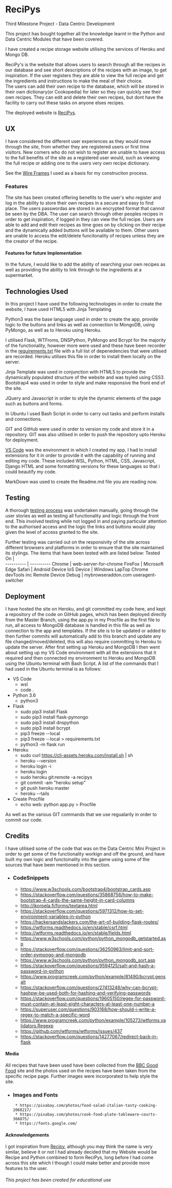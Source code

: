 # ReciPys #

Third Milestone Project - Data Centric Development

This project has bought together all the knowledge learnt in the Python and Data Centric Modules that have been covered.  

I have created a recipe storage website utilising the services of Heroku and Mongo DB. 

ReciPy's is the website that allows users to search through all the recipes in our database and see short descriptions of the recipes with an image, to get inspiration. If the user registers they are able to view the full recipe and get the ingredients and instructions to make the meal of their choice.  
The users can add their own recipe to the database, which will be stored in their own dictionary(or Cookopedia) for later so they can quickly see their own recipes. They can edit and delete their own recipes, but dont have the facility to carry out these tasks on anyone elses recipes.

The deployed website is [ReciPys](https://recipys.herokuapp.com).

## UX ##

I have considered the different user experiences as they would move through the site, from whether they are registered users or first time visitors.
New comers who do not wish to register are unable to have access to the full benefits of the site as a registered user would, such as viewing the full recipe or adding one to the users very own recipe dictionary.

See the [Wire Frames](https://github.com/michael-leese/ReciPys/tree/master/wireframes) I used as a basis for my construciton process.

### Features ###

The site has been created offering benefits to the user's who register and log in the ability to store their own recipes in a secure and easy to find place. The users passwordas are stored in an encrypted format that cannot be seen by the DBA. The user can search through other peoples recipes in order to get inspiration, if logged in they can view the full recipe.
Users are able to add and edit their recipes as time goes on by clicking on their recipe and the dynamically added buttons will be available to them.
Other users are unable to access the edit/delete funcitonality of recipes unless they are the creator of the recipe.

#### Features for future Implementation ####

In the future, I would like to add the ability of searching your own recipes as well as providing the ability to link through to the ingredients at a supermarket.

## Technologies Used ##

In this project I have used the following technologies in order to create the website, I have used HTML5 with Jinja Templating

Python3 was the base language used in order to create the app, provide logic to the buttons and links as well as connection to MongoDB, using PyMongo, as well as to Heroku using Heroku.

I utilised Flask, WTFroms, DNSPython, PyMongo and Bcrypt for the majority of the functionality, however more were used and these have been recorder in the [requirements.txt](https://github.com/michael-leese/ReciPys/blob/master/requirements.txt) file with a full list of depenedencies that were utilised are recorded. Heroku utilises this file in order to install them locally on the server.

Jinja Template was used in conjunction with HTML5 to provide the dynamically populated structure of the website and was tsyled using CSS3.
Bootstrap4 was used in order to style and make responsive the front end of the site.

JQuery and Javascript in order to style the dynamic elements of the page such as buttons and forms. 

In Ubuntu I used Bash Script in order to carry out tasks and perform installs and connections.

GIT and GitHub were used in order to version my code and store it in a repository. GIT was also utilised in order to push the repository upto Heroku for deployment.

[VS Code](https://code.visualstudio.com/) was the environment in which I created my app, I had to install extensions for it in order to provide it with the capability of running and editing my code. These included WSL, Python, HTML, CSS, Javascript, Django HTML and some formatting versions for these languages so that i could beautify my code.

MarkDown was used to create the Readme.md file you are reading now.

## Testing ##

A thorough [testing process]() was undertaken manually, going through the user stories as well as testing all functionality and logic through the front end. This involved testing while not logged in and paying particular attention to the authorised access and the logic the links and buttons would play given the level of access granted to the site.

Further testing was carried out on the responsivity of the site across different browsers and platforms in order to ensure that the site maintained its stylings. The items that have been tested with are listed below:
Tested On | <span style="color:white"></span>       
---------- | ----------
Chrome | web-server-for-chrome
FireFox | Microsoft Edge
Safari | Android Device
IoS Device | Windows LapTop
Chrome devTools inc Remote Device Debug | mybrowseraddon.com useragent-switcher 

## Deployment ##

I have hosted the site on Heroku, and git committed my code here, and kept a repository of the code on GitHub pages, which has been deployed directly from the Master Branch, using the app.py in my Procfile as the first file to run, all access to MongoDB database is handled in this file as well as connection to the app and templates.
If the site is to be updated or added to then further commits will automatically add to this branch and update any file changed/moved/deleted, this will also require committing to Heroku to update the server.
After first setting up Heroku and MongoDB I then went about setting up my VS Code environment with all the extensions that it required and then connected my environment to Heroku and MongoDB using the Ubuntu terminal with Bash Script.
A list of the commands that I had used in the Ubuntu terminal is as follows:
* VS Code
    * wsl
    * code .
* Python 3.6
    * python3
* Flask
    * sudo pip3 install Flask
    * sudo pip3 install flask-pymongo
    * sudo pip3 install dnspython
    * sudo pip3 install bcrypt
    * pip3 freeze --local
    * pip3 freeze --local > requirements.txt
    * python3 -m flask run
* Heroku
    * sudo curl https://cli-assets.heroku.com/install.sh | sh
    * heroku --version
    * heroku login -i
    * heroku login
    * sudo heroku git:remote -a recipys
    * git commit -am "heroku setup"
    * git push heroku master
    * heroku --tails
* Create Procfile
    * echo web: python app.py > Procfile

As well as the various GIT commands that we use regualarily in order to commit our code. 

## Credits ##

I have utilised some of the code that was on the Data Centric Mini Project in order to get some of the functionality workign and off the ground, and have built my own logic and functoinality into the game using some of the sources that have been mentioned in this section.
* ### CodeSnippets ###                                             
    * https://www.w3schools.com/bootstrap4/bootstrap_cards.asp
    * https://stackoverflow.com/questions/35868756/how-to-make-bootstrap-4-cards-the-same-height-in-card-columns
    * http://jkorpela.fi/forms/textarea.html
    * https://stackoverflow.com/questions/5971312/how-to-set-environment-variables-in-python
    * https://hackersandslackers.com/the-art-of-building-flask-routes/
    * https://wtforms.readthedocs.io/en/stable/csrf.html
    * https://wtforms.readthedocs.io/en/stable/fields.html
    * https://www.w3schools.com/python/python_mongodb_getstarted.asp
    * https://stackoverflow.com/questions/36250963/limit-and-sort-order-pymongo-and-mongodb
    * https://www.w3schools.com/python/python_mongodb_sort.asp
    * https://stackoverflow.com/questions/9594125/salt-and-hash-a-password-in-python
    * https://www.programcreek.com/python/example/81490/bcrypt.gensalt
    * https://stackoverflow.com/questions/27413248/why-can-bcrypt-hashpw-be-used-both-for-hashing-and-verifying-passwords
    * https://stackoverflow.com/questions/19605150/regex-for-password-must-contain-at-least-eight-characters-at-least-one-number-a
    * https://superuser.com/questions/903168/how-should-i-write-a-regex-to-match-a-specific-word
    * https://www.programcreek.com/python/example/105273/wtforms.validators.Regexp
    * https://github.com/wtforms/wtforms/issues/437
    * https://stackoverflow.com/questions/14277067/redirect-back-in-flask

#### Media ####

All recipes that have been used have been collected from the [BBC Good Food](https://www.bbcgoodfood.com) site and the photos used on the recipes have been taken from the specific recipe page.
Further images were incorporated to help style the site.
* ### Images and Fonts ###   
       * https://pixabay.com/photos/food-salad-italian-tasty-cooking-2068217/
       * https://pixabay.com/photos/cook-food-plate-tableware-courts-366875/
       * https://fonts.google.com/

#### Acknowledgements ####

I got inspiration from [Recipy](https://www.pinterest.co.uk/jamespalmer5/recipy/), although you may think the name is very similar, believe it or not I had already decided that my Website would be Recipe and Python combined to form ReciPys, long before I had come across this site which I though I could make better and provide more features to the user.

###### This project has been created for educational use ######